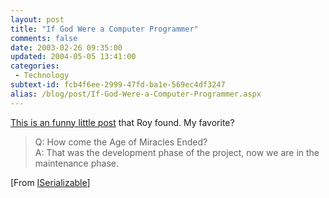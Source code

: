 ```yaml
---
layout: post
title: "If God Were a Computer Programmer"
comments: false
date: 2003-02-26 09:35:00
updated: 2004-05-05 13:41:00
categories:
 - Technology
subtext-id: fcb4f6ee-2999-47fd-ba1e-569ec4df3247
alias: /blog/post/If-God-Were-a-Computer-Programmer.aspx
---
```



[This is an funny little post](http://dotnetweblogs.com/Rosherove/posts/3028.aspx) that Roy found. My favorite?

> Q: How come the Age of Miracles Ended?  
A: That was the development phase of the project, now we are in the maintenance phase.

[From [ISerializable](http://dotnetweblogs.com/Rosherove/Default.aspx)] 
